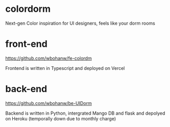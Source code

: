 # colordorm
Next-gen Color inspiration for UI designers, feels like your dorm rooms

# front-end
https://github.com/wbohanw/fe-colordm

Frontend is written in Typescript and deployed on Vercel

# back-end
https://github.com/wbohanw/be-UIDorm


Backend is written in Python, intergrated Mango DB and flask and depolyed on Heroku (temporally down due to monthly charge)

